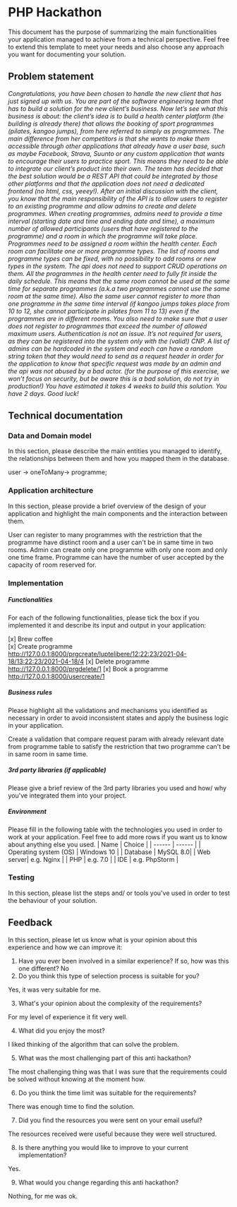 # PHP Hackathon
This document has the purpose of summarizing the main functionalities your application managed to achieve from a technical perspective. Feel free to extend this template to meet your needs and also choose any approach you want for documenting your solution.

## Problem statement
*Congratulations, you have been chosen to handle the new client that has just signed up with us.  You are part of the software engineering team that has to build a solution for the new client’s business.
Now let’s see what this business is about: the client’s idea is to build a health center platform (the building is already there) that allows the booking of sport programmes (pilates, kangoo jumps), from here referred to simply as programmes. The main difference from her competitors is that she wants to make them accessible through other applications that already have a user base, such as maybe Facebook, Strava, Suunto or any custom application that wants to encourage their users to practice sport. This means they need to be able to integrate our client’s product into their own.
The team has decided that the best solution would be a REST API that could be integrated by those other platforms and that the application does not need a dedicated frontend (no html, css, yeeey!). After an initial discussion with the client, you know that the main responsibility of the API is to allow users to register to an existing programme and allow admins to create and delete programmes.
When creating programmes, admins need to provide a time interval (starting date and time and ending date and time), a maximum number of allowed participants (users that have registered to the programme) and a room in which the programme will take place.
Programmes need to be assigned a room within the health center. Each room can facilitate one or more programme types. The list of rooms and programme types can be fixed, with no possibility to add rooms or new types in the system. The api does not need to support CRUD operations on them.
All the programmes in the health center need to fully fit inside the daily schedule. This means that the same room cannot be used at the same time for separate programmes (a.k.a two programmes cannot use the same room at the same time). Also the same user cannot register to more than one programme in the same time interval (if kangoo jumps takes place from 10 to 12, she cannot participate in pilates from 11 to 13) even if the programmes are in different rooms. You also need to make sure that a user does not register to programmes that exceed the number of allowed maximum users.
Authentication is not an issue. It’s not required for users, as they can be registered into the system only with the (valid!) CNP. A list of admins can be hardcoded in the system and each can have a random string token that they would need to send as a request header in order for the application to know that specific request was made by an admin and the api was not abused by a bad actor. (for the purpose of this exercise, we won’t focus on security, but be aware this is a bad solution, do not try in production!)
You have estimated it takes 4 weeks to build this solution. You have 2 days. Good luck!*

## Technical documentation
### Data and Domain model
In this section, please describe the main entities you managed to identify, the relationships between them and how you mapped them in the database.

user -> oneToMany-> programme;


### Application architecture
In this section, please provide a brief overview of the design of your application and highlight the main components and the interaction between them.

User can register to many programmes with the restriction that the programme have distinct room and a user can't be in same time in two rooms.
Admin can create only one programme with only one room and only one time frame.
Programme can have the number of user accepted by the capacity of room reserved for.

###  Implementation


##### Functionalities
For each of the following functionalities, please tick the box if you implemented it and describe its input and output in your application:

[x] Brew coffee \
[x] Create programme \
http://127.0.0.1:8000/prgcreate/luptelibere/12:22:23/2021-04-18/13:22:23/2021-04-18/4
[x] Delete programme \
http://127.0.0.1:8000/prgdelete/1
[x] Book a programme 
http://127.0.0.1:8000/usercreate/1
##### Business rules
Please highlight all the validations and mechanisms you identified as necessary in order to avoid inconsistent states and apply the business logic in your application.

Create a validation that compare request param with already relevant date from programme table to satisfy the restriction that two programme can't be in same room in same time.


##### 3rd party libraries (if applicable)
Please give a brief review of the 3rd party libraries you used and how/ why you've integrated them into your project.

##### Environment
Please fill in the following table with the technologies you used in order to work at your application. Feel free to add more rows if you want us to know about anything else you used.
| Name | Choice |
| ------ | ------ |
| Operating system (OS) | Windows 10 |
| Database  | MySQL 8.0|
| Web server| e.g. Nginx |
| PHP | e.g. 7.0 |
| IDE | e.g. PhpStorm |

### Testing
In this section, please list the steps and/ or tools you've used in order to test the behaviour of your solution.

## Feedback
In this section, please let us know what is your opinion about this experience and how we can improve it:

1. Have you ever been involved in a similar experience? If so, how was this one different?
No
2. Do you think this type of selection process is suitable for you?

Yes, it was very suitable for me.

3. What's your opinion about the complexity of the requirements?

For my level of experience it fit very well.

4. What did you enjoy the most?

I liked thinking of the algorithm that can solve the problem.

5. What was the most challenging part of this anti hackathon?

The most challenging thing was that I was sure that the requirements could be solved without knowing at the moment how.

6. Do you think the time limit was suitable for the requirements?

There was enough time to find the solution.

7. Did you find the resources you were sent on your email useful?

The resources received were useful because they were well structured.

8. Is there anything you would like to improve to your current implementation?

Yes.

9. What would you change regarding this anti hackathon?

Nothing, for me was ok.

